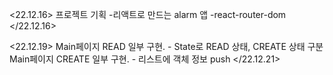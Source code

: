 <22.12.16>
    프로젝트 기획
    -리액트로 만드는 alarm 앱
    -react-router-dom
</22.12.16>

<22.12.19>
    Main페이지 READ 일부 구현.
    - State로 READ 상태, CREATE 상태 구분
    Main페이지 CREATE 일부 구현.
    - 리스트에 객체 정보 push
</22.12.21>
